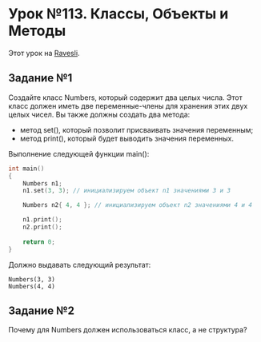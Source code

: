 # Урок №113. Классы, Объекты и Методы

Этот урок на [Ravesli](https://ravesli.com/urok-113-klassy-obekty-i-metody-klassov/).

## Задание №1

Создайте класс Numbers, который содержит два целых числа. Этот класс должен иметь две переменные-члены для хранения этих двух целых чисел. Вы также должны создать два метода:

- метод set(), который позволит присваивать значения переменным;
- метод print(), который будет выводить значения переменных.

Выполнение следующей функции main():

```c++
int main()
{
    Numbers n1;
    n1.set(3, 3); // инициализируем объект n1 значениями 3 и 3

    Numbers n2{ 4, 4 }; // инициализируем объект n2 значениями 4 и 4

    n1.print();
    n2.print();
 
    return 0;
}
```

Должно выдавать следующий результат:

```
Numbers(3, 3)
Numbers(4, 4)
```

## Задание №2

Почему для Numbers должен использоваться класс, а не структура?